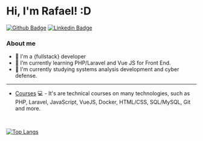 # Hi, I'm Rafael! :D

[![Github Badge](https://img.shields.io/badge/-Github-000?style=flat-square&logo=Github&logoColor=white&link=https://github.com/fagnerpsantos)](https://github.com/rflcnunes)
[![Linkedin Badge](https://img.shields.io/badge/-LinkedIn-blue?style=flat-square&logo=Linkedin&logoColor=white&link=https://www.linkedin.com/in/fagnerpsantos/)](https://www.linkedin.com/in/rflcstnunes/)

### About me
- 🔭 I'm a {fullstack} developer
- 🌱 I’m currently learning PHP/Laravel and Vue JS for Front End.
- 🌱 I'm currently studying systems analysis development and cyber defense.

<hr>

- [Courses](https://drive.google.com/file/d/1jwEyUyZNKVNli-vo6EdCnZiVhMCccrYo/view?usp=sharing) 💻 - It's are technical courses on many technologies, such as PHP, Laravel, JavaScript, VueJS, Docker, HTML/CSS, SQL/MySQL, Git and more.

<br>

[![Top Langs](https://github-readme-stats.vercel.app/api/top-langs/?username=rflcnunes&layout=compact)](https://github.com/rflcnunes)